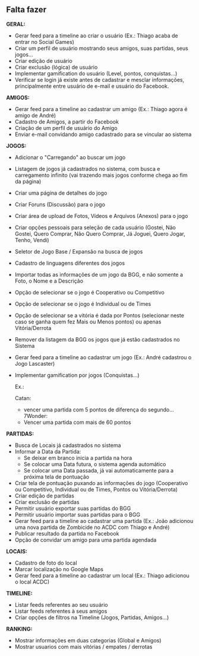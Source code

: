 ## Falta fazer

**GERAL:**

* Gerar feed para a timeline ao criar o usuário (Ex.: Thiago acaba de entrar no Social Games)
* Criar um perfil de usuário mostrando seus amigos, suas partidas, seus jogos...
* Criar edição de usuário
* Criar exclusão (lógica) de usuário
* Implementar gamification do usuário (Level, pontos, conquistas...)
* Verificar se login já existe antes de cadastrar e mesclar informações, principalmente entre usuário de e-mail e usuário do Facebook.

**AMIGOS:**

* Gerar feed para a timeline ao cadastrar um amigo (Ex.: Thiago agora é amigo de André)
* Cadastro de Amigos, a partir do Facebook
* Criação de um perfil de usuário do Amigo
* Enviar e-mail convidando amigo cadastrado para se vincular ao sistema

**JOGOS:**

* Adicionar o "Carregando" ao buscar um jogo
* Listagem de jogos já cadastrados no sistema, com busca e carregamento infinito (vai trazendo mais jogos conforme chega ao fim da página)
* Criar uma página de detalhes do jogo
* Criar Foruns (Discussão) para o jogo
* Criar área de upload de Fotos, Vídeos e Arquivos (Anexos) para o jogo
* Criar opções pessoais para seleção de cada usuário (Gostei, Não Gostei, Quero Comprar, Não Quero Comprar, Já Joguei, Quero Jogar, Tenho, Vendi)
* Seletor de Jogo Base / Expansão na busca de jogos
* Cadastro de linguagens diferentes dos jogos
* Importar todas as informações de um jogo da BGG, e não somente a Foto, o Nome e a Descrição
* Opção de selecionar se o jogo é Cooperativo ou Competitivo
* Opção de selecionar se o jogo é Individual ou de Times
* Opção de selecionar se a vitória é dada por Pontos (selecionar neste caso se ganha quem fez Mais ou Menos pontos) ou apenas Vitória/Derrota
* Remover da listagem da BGG os jogos que já estão cadastrados no Sistema
* Gerar feed para a timeline ao cadastrar um jogo (Ex.: André cadastrou o Jogo Lascaster)
* Implementar gamification por jogos (Conquistas...)

    Ex.:

    Catan:
    - vencer uma partida com 5 pontos de diferença do segundo...
    7Wonder: 
    - Vencer uma partida com mais de 60 pontos

**PARTIDAS:**

* Busca de Locais já cadastrados no sistema
* Informar a Data da Partida:
	* Se deixar em branco inicia a partida na hora
	* Se colocar uma Data futura, o sistema agenda automático
	* Se colocar uma Data passada, já vai automaticamente para a próxima tela de pontuação
* Criar tela de pontuação puxando as informações do jogo (Cooperativo ou Competitivo, Individual ou de Times, Pontos ou Vitória/Derrota)
* Criar edição de partidas
* Criar exclusão de partidas
* Permitir usuário exportar suas partidas do BGG
* Permitir usuário importar suas partidas para o BGG
* Gerar feed para a timeline ao cadastrar uma partida (Ex.: João adicionou uma nova partida de Zombicide no ACDC com Thiago e André)
* Publicar resultado da partida no Facebook
* Opção de convidar um amigo para uma partida agendada

**LOCAIS:**

* Cadastro de foto do local
* Marcar localização no Google Maps
* Gerar feed para a timeline ao cadastrar um local (Ex.: Thiago adicionou o local ACDC)

**TIMELINE:**

* Listar feeds referentes ao seu usuário
* Listar feeds referentes à seus amigos
* Criar opções de filtros na Timeline (Jogos, Partidas, Amigos...)

**RANKING:**

* Mostrar informações em duas categorias (Global e Amigos)
* Mostrar usuarios com mais vitórias / empates / derrotas

